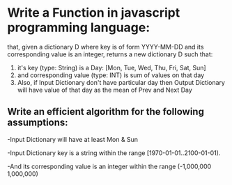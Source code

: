 # Write a Function in javascript programming language:

that, given a dictionary D where key is of form YYYY-MM-DD and its corresponding value is an integer, returns a new dictionary D such that:

1) it's key (type: String) is a Day: [Mon, Tue, Wed, Thu, Fri, Sat, Sun] 
2) and corresponding value (type: INT) is sum of values on that day
3) Also, if Input Dictionary don't have particular day then Output Dictionary will have value of that day as the mean of Prev and Next Day 

## Write an efficient algorithm for the following assumptions:
-Input Dictionary will have at least Mon & Sun

-Input Dictionary key is a string within the range [1970-01-01..2100-01-01).

-And its corresponding value is an integer within the range (-1,000,000 1,000,000)
